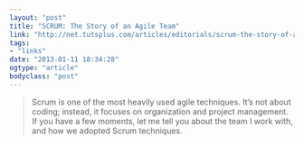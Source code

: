```yaml
---
layout: "post"
title: "SCRUM: The Story of an Agile Team"
link: "http://net.tutsplus.com/articles/editorials/scrum-the-story-of-an-agile-team/"
tags: 
- "links"
date: "2013-01-11 18:34:28"
ogtype: "article"
bodyclass: "post"
---
```


> Scrum is one of the most heavily used agile techniques. It’s not about coding; instead, it focuses on organization and project management. If you have a few moments, let me tell you about the team I work with, and how we adopted Scrum techniques.